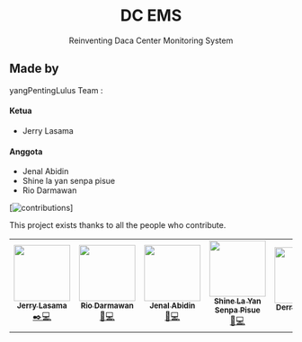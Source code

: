 <h1 align="center"> DC EMS </h1>
<p align="center">Reinventing Daca Center Monitoring System</p>

## Made by
yangPentingLulus Team :

#### Ketua
- Jerry Lasama

#### Anggota
- Jenal Abidin
- Shine la yan senpa pisue
- Rio Darmawan

[![contributions](https://img.shields.io/badge/contributions-welcome-brightgreen.svg?style=flat)]

This project exists thanks to all the people who contribute.

<!-- ALL-CONTRIBUTORS-LIST-->
<table>
  <tr>
    <td align="center"><a href="https://github.com/jerrylasama"><img src="https://avatars3.githubusercontent.com/u/44471003?s=400&u=cc862c3131cec9725ee876628f6f020e91baf800&v=4" width="100px;" alt=""/><br /><sub><b>Jerry Lasama</b></sub></a><br /><a href="https://github.com/riodelord/yangPENTINGLulus-TI3/graphs/contributors" title="Management">✒️</a><a href="https://github.com/riodelord/yangPENTINGLulus-TI3/graphs/contributors" title="Developer">💻</a>
    <td align="center"><a href="https://github.com/riodelord"><img src="https://avatars3.githubusercontent.com/u/42384611?s=400&u=52487731642238d66505f53904e5e90d09f77f40&v=4" width="100px;" alt=""/><br /><sub><b>Rio Darmawan</b></sub></a><br /><a href="#tool-projectdiscovery" title="Documentation">📖</a><a href="https://github.com/riodelord/yangPENTINGLulus-TI3/graphs/contributors" title="Developer">💻</a></td>
        <td align="center"><a href="https://github.com/jerrylasama"><img src="https://avatars1.githubusercontent.com/u/45310531?s=400&v=4" width="100px;" alt=""/><br /><sub><b>Jenal Abidin</b></sub></a><br /><a href="https://github.com/riodelord/yangPENTINGLulus-TI3/graphs/contributors" title="Documentation">📖</a><a href="https://github.com/riodelord/yangPENTINGLulus-TI3/graphs/contributors" title="Developer">💻</a>
    <td align="center"><a href="https://github.com/Shine2285"><img src="https://avatars3.githubusercontent.com/u/72606510?s=400&v=4" width="100px;" alt=""/><br /><sub><b>Shine La Yan Senpa Pisue</b></sub></a><br /><a href="https://github.com/riodelord/yangPENTINGLulus-TI3/graphs/contributors" title="Documentation">📖</a><a href="#tool-projectdiscovery" title="Developer">💻</a></td>
        <td align="center"><a href="https://github.com/derysudrajat"><img src="https://avatars3.githubusercontent.com/u/32610660?s=400&u=f2945b508ae75d9d543473286dcf788318e731e9&v=4" width="100px;" alt=""/><br /><sub><b>Derry Sudrajat</b></sub></a><br /><a href="https://github.com/riodelord/yangPENTINGLulus-TI3/graphs/contributors" title="Reviewer">📝</a>
    <td align="center"><a href="https://github.com/riodelord"><img src="https://avatars3.githubusercontent.com/u/10648886?s=400&u=42d6934197bfc38a331b4a74ab3c00aeb1ae3d9d&v=4" width="100px;" alt=""/><br /><sub><b>Novian Adi Prasetyo</b></sub></a><br /><a href="#tool-projectdiscovery" title="Lecturer">📝</a></td>
    
  </tr>
</table>
<!-- ALL-CONTRIBUTORS-LIST:END -->
